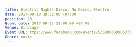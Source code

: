 ```yaml
---
title: Electric Nights-Disco, Nu Disco, Electro
date: 2017-09-18 18:32:00 +07:00
position: 20
Event date: 2017-09-22 21:00:00 +07:00
Venue: Birdcage
Event URL: ttps://www.facebook.com/events/536890669986373
Genre: music
---
```


